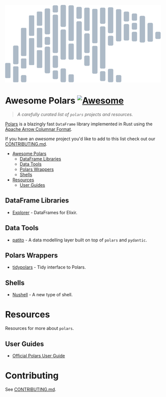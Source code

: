 ![Awesome pandas logo](/img/polars-logo-dimmed.svg)

# Awesome Polars [![Awesome](https://awesome.re/badge-flat2.svg)](https://awesome.re)

> *A carefully curated list of `polars` projects and resources.*

[Polars](https://github.com/pola-rs/polars) is a blazingly fast `DataFrame` library implemented in Rust using the [Apache Arrow Columnar Format](https://arrow.apache.org/docs/format/Columnar.html).

If you have an *awesome* project you'd like to add to this list check out our [CONTRIBUTING.md](/CONTRIBUTING.md).

- [Awesome Polars](#awesome-polars)
  - [DataFrame Libraries](#dataframe-libraries)
  - [Data Tools](#data-tools)
  - [Polars Wrappers](#polars-wrappers)
  - [Shells](#Shells)
- [Resources](#resources)
  - [User Guides](#user-guides)

## DataFrame Libraries

- [Explorer](https://github.com/elixir-nx/explorer) - DataFrames for Elixir.

## Data Tools

- [patito](https://github.com/kolonialno/patito) - A data modelling layer built on top of `polars` and `pydantic`.

## Polars Wrappers

- [tidypolars](https://github.com/markfairbanks/tidypolars) - Tidy interface to Polars.

## Shells

- [Nushell](https://github.com/nushell/nushell) - A new type of shell.

# Resources

Resources for more about `polars`.

## User Guides

- [Official Polars User Guide](https://pola-rs.github.io/polars-book/user-guide/)

# Contributing

See [CONTRIBUTING.md](/CONTRIBUTING.md).
